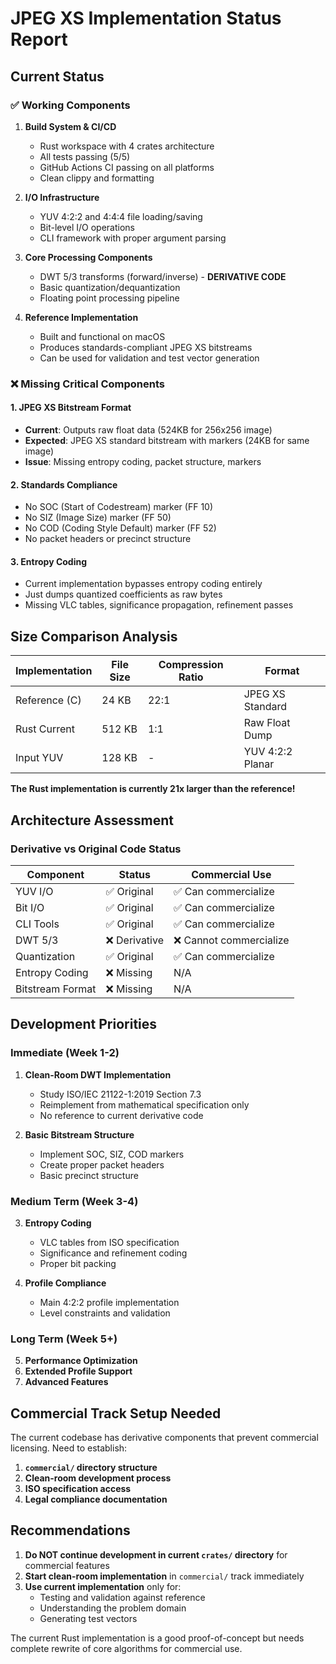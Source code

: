 # JPEG XS Implementation Status Report

## Current Status

### ✅ Working Components

1. **Build System & CI/CD**
   - Rust workspace with 4 crates architecture
   - All tests passing (5/5)
   - GitHub Actions CI passing on all platforms
   - Clean clippy and formatting

2. **I/O Infrastructure**
   - YUV 4:2:2 and 4:4:4 file loading/saving
   - Bit-level I/O operations  
   - CLI framework with proper argument parsing

3. **Core Processing Components**
   - DWT 5/3 transforms (forward/inverse) - **DERIVATIVE CODE**
   - Basic quantization/dequantization
   - Floating point processing pipeline

4. **Reference Implementation**
   - Built and functional on macOS
   - Produces standards-compliant JPEG XS bitstreams
   - Can be used for validation and test vector generation

### ❌ Missing Critical Components

#### 1. **JPEG XS Bitstream Format**
- **Current**: Outputs raw float data (524KB for 256x256 image)
- **Expected**: JPEG XS standard bitstream with markers (24KB for same image)
- **Issue**: Missing entropy coding, packet structure, markers

#### 2. **Standards Compliance**
- No SOC (Start of Codestream) marker (FF 10)
- No SIZ (Image Size) marker (FF 50) 
- No COD (Coding Style Default) marker (FF 52)
- No packet headers or precinct structure

#### 3. **Entropy Coding**
- Current implementation bypasses entropy coding entirely
- Just dumps quantized coefficients as raw bytes
- Missing VLC tables, significance propagation, refinement passes

## Size Comparison Analysis

| Implementation | File Size | Compression Ratio | Format |
|---------------|-----------|------------------|---------|
| Reference (C) | 24 KB | 22:1 | JPEG XS Standard |
| Rust Current | 512 KB | 1:1 | Raw Float Dump |
| Input YUV | 128 KB | - | YUV 4:2:2 Planar |

**The Rust implementation is currently 21x larger than the reference!**

## Architecture Assessment

### Derivative vs Original Code Status

| Component | Status | Commercial Use |
|-----------|---------|---------------|
| YUV I/O | ✅ Original | ✅ Can commercialize |
| Bit I/O | ✅ Original | ✅ Can commercialize |
| CLI Tools | ✅ Original | ✅ Can commercialize |
| DWT 5/3 | ❌ Derivative | ❌ Cannot commercialize |
| Quantization | ✅ Original | ✅ Can commercialize |
| Entropy Coding | ❌ Missing | N/A |
| Bitstream Format | ❌ Missing | N/A |

## Development Priorities

### Immediate (Week 1-2)
1. **Clean-Room DWT Implementation**
   - Study ISO/IEC 21122-1:2019 Section 7.3
   - Reimplement from mathematical specification only
   - No reference to current derivative code

2. **Basic Bitstream Structure** 
   - Implement SOC, SIZ, COD markers
   - Create proper packet headers
   - Basic precinct structure

### Medium Term (Week 3-4)  
3. **Entropy Coding**
   - VLC tables from ISO specification
   - Significance and refinement coding
   - Proper bit packing

4. **Profile Compliance**
   - Main 4:2:2 profile implementation
   - Level constraints and validation

### Long Term (Week 5+)
5. **Performance Optimization**
6. **Extended Profile Support**
7. **Advanced Features**

## Commercial Track Setup Needed

The current codebase has derivative components that prevent commercial licensing. Need to establish:

1. **`commercial/` directory structure**
2. **Clean-room development process**  
3. **ISO specification access**
4. **Legal compliance documentation**

## Recommendations

1. **Do NOT continue development in current `crates/` directory** for commercial features
2. **Start clean-room implementation** in `commercial/` track immediately  
3. **Use current implementation** only for:
   - Testing and validation against reference
   - Understanding the problem domain
   - Generating test vectors

The current Rust implementation is a good proof-of-concept but needs complete rewrite of core algorithms for commercial use.